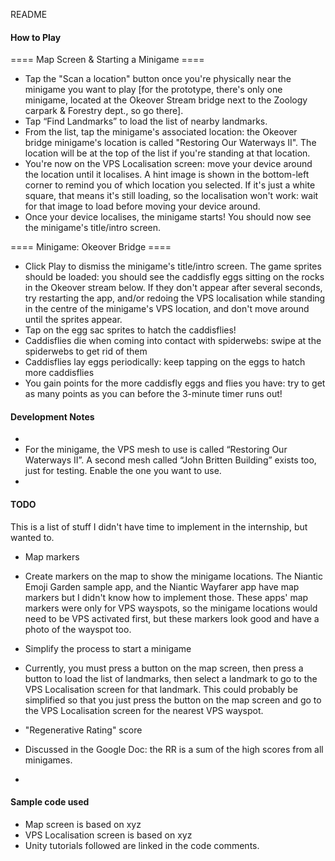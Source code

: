 README


#### How to Play ####
==== Map Screen & Starting a Minigame ====
* Tap the "Scan a location" button once you're physically near the minigame you want to play [for the prototype, there's only one minigame, located at the Okeover Stream bridge next to the Zoology carpark & Forestry dept., so go there].
* Tap “Find Landmarks” to load the list of nearby landmarks.
* From the list, tap the minigame's associated location: the Okeover bridge minigame's location is called "Restoring Our Waterways II". The location will be at the top of the list if you're standing at that location.
* You're now on the VPS Localisation screen: move your device around the location until it localises. A hint image is shown in the bottom-left corner to remind you of which location you selected. If it's just a white square, that means it's still loading, so the localisation won't work: wait for that image to load before moving your device around.
* Once your device localises, the minigame starts! You should now see the minigame's title/intro screen.


==== Minigame: Okeover Bridge ====
* Click Play to dismiss the minigame's title/intro screen. The game sprites should be loaded: you should see the caddisfly eggs sitting on the rocks in the Okeover stream below. If they don't appear after several seconds, try restarting the app, and/or redoing the VPS localisation while standing in the centre of the minigame's VPS location, and don't move around until the sprites appear.
* Tap on the egg sac sprites to hatch the caddisflies!
* Caddisflies die when coming into contact with spiderwebs: swipe at the spiderwebs to get rid of them
* Caddisflies lay eggs periodically: keep tapping on the eggs to hatch more caddisflies
* You gain points for the more caddisfly eggs and flies you have: try to get as many points as you can before the 3-minute timer runs out!


#### Development Notes ####
* 
* For the minigame, the VPS mesh to use is called “Restoring Our Waterways II”. A second mesh called “John Britten Building” exists too, just for testing. Enable the one you want to use.
* 




#### TODO ####
This is a list of stuff I didn't have time to implement in the internship, but wanted to.
* Map markers
- Create markers on the map to show the minigame locations. The Niantic Emoji Garden sample app, and the Niantic Wayfarer app have map markers but I didn't know how to implement those. These apps' map markers were only for VPS wayspots, so the minigame locations would need to be VPS activated first, but these markers look good and have a photo of the wayspot too.
* Simplify the process to start a minigame
- Currently, you must press a button on the map screen, then press a button to load the list of landmarks, then select a landmark to go to the VPS Localisation screen for that landmark. This could probably be simplified so that you just press the button on the map screen and go to the VPS Localisation screen for the nearest VPS wayspot.
* "Regenerative Rating" score
- Discussed in the Google Doc: the RR is a sum of the high scores from all minigames.
*


#### Sample code used ####
* Map screen is based on xyz
* VPS Localisation screen is based on xyz
* Unity tutorials followed are linked in the code comments.
